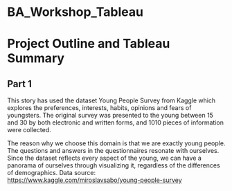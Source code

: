 # BA_Workshop_Tableau
# Project Outline and Tableau Summary

## Part 1

This story has used the dataset Young People Survey from Kaggle which explores the preferences, interests, habits, opinions and fears of youngsters. The original survey was presented to the young between 15 and 30 by both electronic and written forms, and 1010 pieces of information were collected.

The reason why we choose this domain is that we are exactly young people. The questions and answers in the questionnaires resonate with ourselves. Since the dataset reflects every aspect of the young, we can have a panorama of ourselves through visualizing it, regardless of the differences of demographics.
Data source: https://www.kaggle.com/miroslavsabo/young-people-survey

